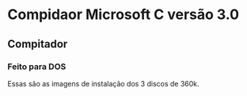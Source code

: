 # Compidaor Microsoft C versão 3.0
## Compitador 
### Feito para DOS

Essas são as imagens de instalação dos 3 discos de 360k.


